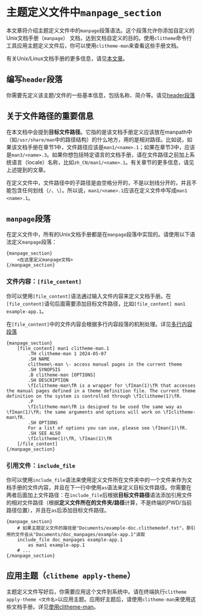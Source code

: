# 主题定义文件中`manpage_section`

本文章将介绍主题定义文件中的`manpage`段落语法。这个段落允许你添加自定义的Unix文档手册（`manpage`）
文档，达到文档自定义的目的。使用`clitheme`命令行工具应用主题定义文件后，你可以使用`clitheme-man`来查看这些手册文档。

有关Unix/Linux文档手册的更多信息，请见[本文章](https://www.man7.org/linux/man-pages/man1/man.1.html)。

## 编写`header`段落

你需要先定义该主题/文件的一些基本信息，包括名称、简介等。请见[header段落](../附录：主题定义文件通用语法/header段落.md)

## 关于文件路径的重要信息

在本文档中会提到**目标文件路径**。它指的是该文档手册定义应该放在manpath中（如`/usr/share/man`中的路径结构）的什么地方，用的是相对路径。比如说，如果该文档手册在章节1中，文件路径应该是`man1/<name>.1`；如果在章节3中，应该是`man3/<name>.3`。如果你想包括特定语言的文档手册，请在文件路径之前加上系统语言（locale）名称，比如`zh_CN/man1/<name>.1`。有关章节的更多信息，请见上述提到的文章。

在定义文件中，文件路径中的子路径是由空格分开的，不是以划线分开的，并且不能包含任何划线（`/`、`\`）。所以说，`man1/<name>.1`应该在定义文件中写成`man1 <name>.1`。

## `manpage`段落

在定义文件中，所有的Unix文档手册都是在`manpage`段落中实现的。请使用以下语法定义`manpage`段落：

```plaintext
{manpage_section}
    <在这里定义manpage文档>
{/manpage_section}
```

### 文件内容：`[file_content]`

你可以使用`[file_content]`语法通过输入文件内容来定义文档手册。在`[file_content]`语句后面需要添加目标文件路径，比如`[file_content] man1 example-app.1`。

在`[file_content]`中的文件内容会根据多行内容段落的机制处理。详见[多行内容段落](../附录：主题定义文件通用语法/多行内容段落.md)

```plaintext
{manpage_section}
    [file_content] man1 clitheme-man.1
        .TH clitheme-man 1 2024-05-07
        .SH NAME
        clitheme\-man \- access manual pages in the current theme
        .SH SYNOPSIS
        .B clitheme-man [OPTIONS]
        .SH DESCRIPTION
        \fIclitheme-man\fR is a wrapper for \fIman(1)\fR that accesses the manual pages defined in a theme definition file. The current theme definition on the system is controlled through \fIclitheme(1)\fR.
        .P
        \fIclitheme-man\fR is designed to be used the same way as \fIman(1)\fR; the same arguments and options will work on \fIclitheme-man\fR.
        .SH OPTIONS
        For a list of options you can use, please see \fIman(1)\fR.
        .SH SEE ALSO
        \fIclitheme(1)\fR, \fIman(1)\fR
    [/file_content]
{/manpage_section}
```

### 引用文件：`include_file`

你可以使用`include_file`语法来使用定义文件所在文件夹中的一个文件来作为文档手册的文件内容，并且在下一行中使用`as`语法来定义目标文件路径。你需要在两者后面加上文件路径：在`include_file`后根据**目标文件路径**语法添加引用文件的相对文件路径（根据**定义文件所在的文件夹/路径**计算，不是终端的PWD/当前路径位置），并且在`as`后添加目标文件路径。

```plaintext
{manpage_section}
    # 如果主题定义文件的路径是"Documents/example-doc.clithemedef.txt"，那引用的文件会从"Documents/doc_manpages/example-app.1"读取
    include_file doc_manpages example-app.1
        as man1 example-app.1
    # ...
{/manpage_section}
```

## 应用主题（`clitheme apply-theme`）

主题定义文件写好后，你需要应用这个文件到系统中。请在终端执行`clitheme apply-theme <文件名>`以应用主题。应用好主题后，请使用`clitheme-man`来使用这些文档手册。详见[使用clitheme-man](2.%20使用clitheme-man.md)。